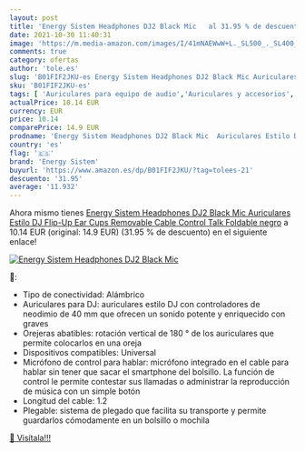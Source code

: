 ```yaml
---
layout: post
title: 'Energy Sistem Headphones DJ2 Black Mic   al 31.95 % de descuento'
date: 2021-10-30 11:40:31
image: 'https://m.media-amazon.com/images/I/41mNAEWwW+L._SL500_._SL400_.jpg'
comments: true
category: ofertas
author: 'tole.es'
slug: 'B01FIF2JKU-es Energy Sistem Headphones DJ2 Black Mic Auriculares Estilo...'
sku: 'B01FIF2JKU-es'
tags: [ 'Auriculares para equipo de audio','Auriculares y accesorios','Electrónica','auriculares','energy sistem', ]
actualPrice: 10.14 EUR
currency: EUR
price: 10.14
comparePrice: 14.9 EUR
prodname: 'Energy Sistem Headphones DJ2 Black Mic  Auriculares Estilo DJ  Flip-Up Ear Cups  Removable Cable  Control Talk  Foldable   negro'
country: 'es'
flag: '🇪🇸'
brand: 'Energy Sistem'
buyurl: 'https://www.amazon.es/dp/B01FIF2JKU/?tag=tolees-21'
descuento: '31.95'
average: '11.932'
---
```


Ahora mismo tienes [Energy Sistem Headphones DJ2 Black Mic  Auriculares Estilo DJ  Flip-Up Ear Cups  Removable Cable  Control Talk  Foldable   negro](https://www.amazon.es/dp/B01FIF2JKU/?tag=tolees-21) a 10.14 EUR (original: 14.9 EUR) (31.95 %  de descuento) en el siguiente enlace!

[![Energy Sistem Headphones DJ2 Black Mic  ](https://m.media-amazon.com/images/I/41mNAEWwW+L._SL500_._SL400_.jpg)](https://www.amazon.es/dp/B01FIF2JKU/?tag=tolees-21)

🔎:

- Tipo de conectividad: Alámbrico
- Auriculares para DJ: auriculares estilo DJ con controladores de neodimio de 40 mm que ofrecen un sonido potente y enriquecido con graves
- Orejeras abatibles: rotación vertical de 180 ° de los auriculares que permite colocarlos en una oreja
- Dispositivos compatibles: Universal
- Micrófono de control para hablar: micrófono integrado en el cable para hablar sin tener que sacar el smartphone del bolsillo. La función de control le permite contestar sus llamadas o administrar la reproducción de música con un simple botón
- Longitud del cable: 1.2
- Plegable: sistema de plegado que facilita su transporte y permite guardarlos cómodamente en un bolsillo o mochila

[🛒 Visítala!!!](https://www.amazon.es/dp/B01FIF2JKU/?tag=tolees-21)
